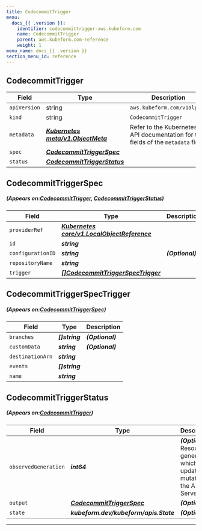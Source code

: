 ```yaml
---
title: CodecommitTrigger
menu:
  docs_{{ .version }}:
    identifier: codecommittrigger-aws.kubeform.com
    name: CodecommitTrigger
    parent: aws.kubeform.com-reference
    weight: 1
menu_name: docs_{{ .version }}
section_menu_id: reference
---
```


## CodecommitTrigger
| Field | Type | Description |
| ------ | ----- | ----------- |
| `apiVersion` | string | `aws.kubeform.com/v1alpha1` |
|    `kind` | string | `CodecommitTrigger` |
| `metadata` | ***[Kubernetes meta/v1.ObjectMeta](https://kubernetes.io/docs/reference/generated/kubernetes-api/v1.13/#objectmeta-v1-meta)***|Refer to the Kubernetes API documentation for the fields of the `metadata` field.|
| `spec` | ***[CodecommitTriggerSpec](#CodecommitTriggerSpec)***||
| `status` | ***[CodecommitTriggerStatus](#CodecommitTriggerStatus)***||
## CodecommitTriggerSpec
##### (Appears on:[CodecommitTrigger](#CodecommitTrigger), [CodecommitTriggerStatus](#CodecommitTriggerStatus))
| Field | Type | Description |
| ------ | ----- | ----------- |
| `providerRef` | ***[Kubernetes core/v1.LocalObjectReference](https://kubernetes.io/docs/reference/generated/kubernetes-api/v1.13/#localobjectreference-v1-core)***||
| `id` | ***string***||
| `configurationID` | ***string***| ***(Optional)*** |
| `repositoryName` | ***string***||
| `trigger` | ***[[]CodecommitTriggerSpecTrigger](#CodecommitTriggerSpecTrigger)***||
## CodecommitTriggerSpecTrigger
##### (Appears on:[CodecommitTriggerSpec](#CodecommitTriggerSpec))
| Field | Type | Description |
| ------ | ----- | ----------- |
| `branches` | ***[]string***| ***(Optional)*** |
| `customData` | ***string***| ***(Optional)*** |
| `destinationArn` | ***string***||
| `events` | ***[]string***||
| `name` | ***string***||
## CodecommitTriggerStatus
##### (Appears on:[CodecommitTrigger](#CodecommitTrigger))
| Field | Type | Description |
| ------ | ----- | ----------- |
| `observedGeneration` | ***int64***| ***(Optional)*** Resource generation, which is updated on mutation by the API Server.|
| `output` | ***[CodecommitTriggerSpec](#CodecommitTriggerSpec)***| ***(Optional)*** |
| `state` | ***kubeform.dev/kubeform/apis.State***| ***(Optional)*** |
---

